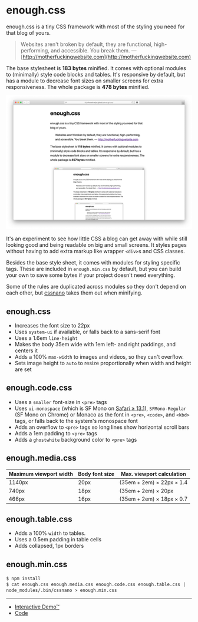 # enough.css

enough.css is a tiny CSS framework with most of the styling you need for that
blog of yours.

> Websites aren't broken by default, they are functional, high-performing, and
> accessible. You break them.
&mdash; [http://motherfuckingwebsite.com](http://motherfuckingwebsite.com)

The base stylesheet is **183 bytes** minified. It comes with optional modules
to (minimally) style code blocks and tables. It's responsive by default, but
has a module to decrease font sizes on smaller screens for extra
responsiveness. The whole package is **478 bytes** minified.

[![enough.css](screenshot.png)](https://jeffkreeftmeijer.github.io/enough.css/)

It's an experiment to see how little CSS a blog can get away with while still
looking good and being readable on big and small screens. It styles pages
without having to add extra markup like wrapper `<div>`s and CSS classes.

Besides the base style sheet, it comes with modules for styling specific
tags. These are included in `enough.min.css` by default, but you can build your
own to save some bytes if your project doesn't need everything.

Some of the rules are duplicated across modules so they don't depend on each
other, but [cssnano](https://cssnano.co) takes them out when minifying.

## enough.css

- Increases the font size to 22px
- Uses `system-ui` if available, or falls back to a sans-serif font
- Uses a 1.6em `line-height`
- Makes the body 35em wide with 1em left- and right paddings, and centers it
- Adds a 100% `max-width` to images and videos, so they can't overflow.
- Sets image height to `auto` to resize proportionally when width and height
  are set

## enough.code.css

- Uses a `smaller` font-size in `<pre>` tags
- Uses `ui-monospace` (which is SF Mono on [Safari ≥ 13.1](https://caniuse.com/extended-system-fonts)),
  `SFMono-Regular` (SF Mono on Chrome) or Monaco as the font in `<pre>`,
  `<code>`, and `<kbd>` tags, or falls back to the system's monospace font
- Adds an overflow to `<pre>` tags so long lines show horizontal scroll bars
- Adds a 1em padding to `<pre>` tags
- Adds a `ghostwhite` background color to `<pre>` tags

## enough.media.css

| Maximum viewport width | Body font size | Max. viewport calculation |
|------------------------|----------------|---------------------------|
| 1140px                 | 20px           | (35em + 2em) × 22px × 1.4 |
| 740px                  | 18px           | (35em + 2em) × 20px       |
| 466px                  | 16px           | (35em + 2em) × 18px × 0.7 |

## enough.table.css

- Adds a 100% `width` to tables.
- Uses a 0.5em padding in table cells
- Adds collapsed, 1px borders

## enough.min.css

```
$ npm install
$ cat enough.css enough.media.css enough.code.css enough.table.css | node_modules/.bin/cssnano > enough.min.css
```

---

- [Interactive Demo™](https://jeffkreeftmeijer.github.io/enough.css)
- [Code](https://github.com/jeffkreeftmeijer/enough.css)
